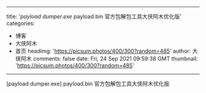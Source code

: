 
---
title: '_payload dumper.exe_ payload.bin 官方包解包工具大侠阿木优化版'
categories: 
 - 博客
 - 大侠阿木
 - 首页
headimg: 'https://picsum.photos/400/300?random=485'
author: 大侠阿木
comments: false
date: Fri, 24 Sep 2021 09:59:38 GMT
thumbnail: 'https://picsum.photos/400/300?random=485'
---

<div>   
[payload dumper.exe] payload.bin 官方包解包工具大侠阿木优化版  
</div>
            